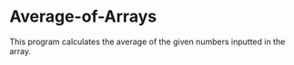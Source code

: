 # Average-of-Arrays
This program calculates the average of the given numbers inputted in the array.
